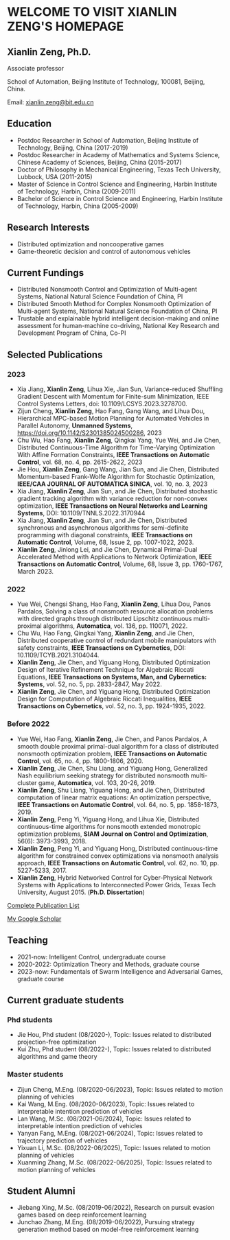 # WELCOME TO VISIT XIANLIN ZENG'S HOMEPAGE

## Xianlin Zeng, Ph.D.

Associate professor 

School of Automation, Beijing Institute of Technology, 100081, Beijing, China. 

Email: xianlin.zeng@bit.edu.cn

## Education

- Postdoc Researcher in School of Automation, Beijing Institute of Technology, Beijing, China (2017-2019)
- Postdoc Researcher in Academy of Mathematics and Systems Science, Chinese Academy of Sciences, Beijing, China (2015-2017)
- Doctor of Philosophy in Mechanical Engineering, Texas Tech University, Lubbock, USA (2011-2015)
- Master of Science in Control Science and Engineering, Harbin Institute of Technology, Harbin, China (2009-2011)
- Bachelor of Science in Control Science and Engineering, Harbin Institute of Technology, Harbin, China (2005-2009)

## Research Interests

- Distributed optimization and noncooperative games
- Game-theoretic decision and control of autonomous vehicles
 
## Current Fundings

- Distributed Nonsmooth Control and Optimization of Multi-agent Systems, National Natural Science Foundation of China, PI
- Distributed Smooth Method for Complex Nonsmooth Optimization of Multi-agent Systems, National Natural Science Foundation of China, PI
- Trustable and explainable hybrid intelligent decision-making and online assessment for human-machine co-driving, National Key Research and Development Program of China, Co-PI

## Selected Publications

### 2023
- Xia Jiang, **Xianlin Zeng**, Lihua Xie, Jian Sun, Variance-reduced Shuffling Gradient Descent with Momentum for Finite-sum Minimization, IEEE Control Systems Letters, doi: 10.1109/LCSYS.2023.3278700.
- Zijun Cheng, **Xianlin Zeng**, Hao Fang, Gang Wang, and Lihua Dou, Hierarchical MPC-based Motion Planning for Automated Vehicles in Parallel Autonomy, **Unmanned Systems**, https://doi.org/10.1142/S2301385024500286, 2023
- Chu Wu, Hao Fang, **Xianlin Zeng**, Qingkai Yang, Yue Wei, and Jie Chen, Distributed Continuous-Time Algorithm for Time-Varying Optimization With Affine Formation Constraints, **IEEE Transactions on Automatic Control**, vol. 68, no. 4, pp. 2615-2622, 2023
- Jie Hou, **Xianlin Zeng**, Gang Wang, Jian Sun, and Jie Chen, Distributed Momentum-based Frank-Wolfe Algorithm for Stochastic Optimization, **IEEE/CAA JOURNAL OF AUTOMATICA SINICA**, vol. 10, no. 3, 2023
- Xia Jiang, **Xianlin Zeng**, Jian Sun, and Jie Chen, Distributed stochastic gradient tracking algorithm with variance reduction for non-convex optimization, **IEEE Transactions on Neural Networks and Learning Systems**, DOI: 10.1109/TNNLS.2022.3170944
- Xia Jiang, **Xianlin Zeng**, Jian Sun, and Jie Chen, Distributed synchronous and asynchronous algorithms for semi-definite programming with diagonal constraints, **IEEE Transactions on Automatic Control**, Volume, 68, Issue 2, pp. 1007-1022, 2023.
- **Xianlin Zeng**, Jinlong Lei, and Jie Chen, Dynamical Primal-Dual Accelerated Method with Applications to Network Optimization, **IEEE Transactions on Automatic Control**, Volume, 68, Issue 3, pp. 1760-1767, March 2023.

### 2022
- Yue Wei, Chengsi Shang, Hao Fang, **Xianlin Zeng**, Lihua Dou, Panos Pardalos, Solving a class of nonsmooth resource allocation problems with directed graphs through distributed Lipschitz continuous multi-proximal algorithms, **Automatica**, vol. 136, pp. 110071, 2022.
- Chu Wu, Hao Fang, Qingkai Yang, **Xianlin Zeng**, and Jie Chen, Distributed cooperative control of redundant mobile manipulators with safety constraints, **IEEE Transactions on Cybernetics**, DOI: 10.1109/TCYB.2021.3104044.
- **Xianlin Zeng**, Jie Chen, and Yiguang Hong, Distributed Optimization Design of Iterative Refinement Technique for Algebraic Riccati Equations, **IEEE Transactions on Systems, Man, and Cybernetics: Systems**, vol. 52, no. 5, pp. 2833-2847, May 2022.
- **Xianlin Zeng**, Jie Chen, and Yiguang Hong, Distributed Optimization Design for Computation of Algebraic Riccati Inequalities, **IEEE Transactions on  Cybernetics**, vol. 52, no. 3, pp. 1924-1935, 2022.

### Before 2022

- Yue Wei, Hao Fang, **Xianlin Zeng**, Jie Chen, and Panos Pardalos, A smooth double proximal primal-dual algorithm for a class of distributed nonsmooth optimization problem, **IEEE Transactions on Automatic Control**, vol. 65, no. 4, pp. 1800-1806, 2020.
- **Xianlin Zeng**, Jie Chen, Shu Liang, and Yiguang Hong, Generalized Nash equilibrium seeking strategy for distributed nonsmooth multi-cluster game, **Automatica**, vol. 103, 20-26, 2019.
- **Xianlin Zeng**, Shu Liang, Yiguang Hong, and Jie Chen, Distributed computation of linear matrix equations: An optimization perspective, **IEEE Transactions on Automatic Control**, vol. 64, no. 5, pp. 1858-1873, 2019.
- **Xianlin Zeng**, Peng Yi, Yiguang Hong, and Lihua Xie, Distributed continuous-time algorithms for nonsmooth extended monotropic optimization problems, **SIAM Journal on Control and Optimization**, 56(6): 3973-3993, 2018.
- **Xianlin Zeng**, Peng Yi, and Yiguang Hong, Distributed continuous-time algorithm for constrained convex optimizations via nonsmooth analysis approach, **IEEE Transactions on Automatic Control**, vol. 62, no. 10, pp. 5227-5233, 2017.
- **Xianlin Zeng**, Hybrid Networked Control for Cyber-Physical Network Systems with Applications to Interconnected Power Grids, Texas Tech University, August 2015. (**Ph.D. Dissertation**)

[Complete Publication List](https://xlinzeng.github.io/web/)

[My Google Scholar](https://scholar.google.com/citations?user=S4KS0noAAAAJ&hl=en)

## Teaching

- 2021-now: Intelligent Control, undergraduate course
- 2020-2022: Optimization Theory and Methods, graduate course
- 2023-now: Fundamentals of Swarm Intelligence and Adversarial Games, graduate course

## Current graduate students

### Phd students
- Jie Hou, Phd student (08/2020-), Topic: Issues related to distributed projection-free optimization
- Kui Zhu, Phd student (08/2022-), Topic: Issues related to distributed algorithms and game theory

### Master students
- Zijun Cheng, M.Eng. (08/2020-06/2023), Topic: Issues related to motion planning of vehicles  
- Kai Wang, M.Eng. (08/2020-06/2023), Topic: Issues related to interpretable intention prediction of vehicles  
- Lan Wang, M.Sc. (08/2021-06/2024), Topic: Issues related to interpretable intention prediction of vehicles  
- Yanyan Fang, M.Eng. (08/2021-06/2024), Topic: Issues related to trajectory prediction of vehicles	
- Yixuan Li, M.Sc. (08/2022-06/2025), Topic: Issues related to motion planning of vehicles
- Xuanming Zhang, M.Sc. (08/2022-06/2025), Topic: Issues related to motion planning of vehicles

## Student Alumni
- Jiebang Xing, M.Sc. (08/2019-06/2022),	Research on pursuit evasion games based on deep reinforcement learning 
- Junchao Zhang, M.Eng. (08/2019-06/2022),	Pursuing strategy generation method based on model-free reinforcement learning  
